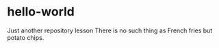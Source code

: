 # hello-world
Just another repository lesson 
There is no such thing as French fries but potato chips. 
